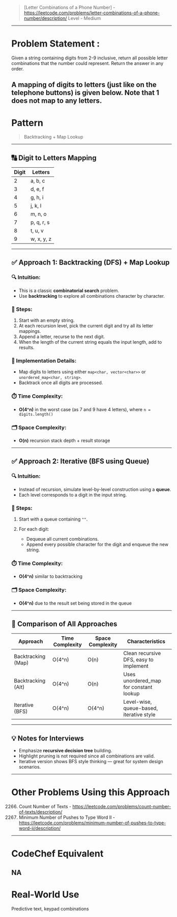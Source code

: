 > [Letter Combinations of a Phone Number] - https://leetcode.com/problems/letter-combinations-of-a-phone-number/description/
> Level - Medium
--------------------------------------------------------------------------------------------------------------------------------------
# Problem Statement : 

Given a string containing digits from 2-9 inclusive, return all possible letter combinations that the number could represent. Return the answer in any order.

A mapping of digits to letters (just like on the telephone buttons) is given below. Note that 1 does not map to any letters.
--------------------------------------------------------------------------------------------------------------------------------------
# Pattern
> Backtracking + Map Lookup
--------------------------------------------------------------------------------------------------------------------------------------
## 🔠 Digit to Letters Mapping

| Digit | Letters    |
| ----- | ---------- |
| 2     | a, b, c    |
| 3     | d, e, f    |
| 4     | g, h, i    |
| 5     | j, k, l    |
| 6     | m, n, o    |
| 7     | p, q, r, s |
| 8     | t, u, v    |
| 9     | w, x, y, z |

---

## ✅ Approach 1: Backtracking (DFS) + Map Lookup

### 🔍 Intuition:

* This is a classic **combinatorial search** problem.
* Use **backtracking** to explore all combinations character by character.

### 🧠 Steps:

1. Start with an empty string.
2. At each recursion level, pick the current digit and try all its letter mappings.
3. Append a letter, recurse to the next digit.
4. When the length of the current string equals the input length, add to results.

### 🔧 Implementation Details:

* Map digits to letters using either `map<char, vector<char>>` or `unordered_map<char, string>`.
* Backtrack once all digits are processed.

### ⏱️ Time Complexity:

* **O(4^n)** in the worst case (as 7 and 9 have 4 letters), where `n = digits.length()`

### 🗂️ Space Complexity:

* **O(n)** recursion stack depth + result storage

---

## ✅ Approach 2: Iterative (BFS using Queue)

### 🔍 Intuition:

* Instead of recursion, simulate level-by-level construction using a **queue**.
* Each level corresponds to a digit in the input string.

### 🧠 Steps:

1. Start with a queue containing `""`.
2. For each digit:

   * Dequeue all current combinations.
   * Append every possible character for the digit and enqueue the new string.

### ⏱️ Time Complexity:

* **O(4^n)** similar to backtracking

### 🗂️ Space Complexity:

* **O(4^n)** due to the result set being stored in the queue

---

## 🔄 Comparison of All Approaches

| Approach           | Time Complexity | Space Complexity | Characteristics                          |
| ------------------ | --------------- | ---------------- | ---------------------------------------- |
| Backtracking (Map) | O(4^n)          | O(n)             | Clean recursive DFS, easy to implement   |
| Backtracking (Alt) | O(4^n)          | O(n)             | Uses unordered_map for constant lookup   |
| Iterative (BFS)    | O(4^n)          | O(4^n)           | Level-wise, queue-based, iterative style |

---

## 💡 Notes for Interviews

* Emphasize **recursive decision tree** building.
* Highlight pruning is not required since all combinations are valid.
* Iterative version shows BFS style thinking — great for system design scenarios.

--------------------------------------------------------------------------------------------------------------------------------------
# Other Problems Using this Approach
2266. Count Number of Texts - https://leetcode.com/problems/count-number-of-texts/description/
3016. Minimum Number of Pushes to Type Word II - https://leetcode.com/problems/minimum-number-of-pushes-to-type-word-ii/description/
--------------------------------------------------------------------------------------------------------------------------------------
# CodeChef Equivalent
NA
--------------------------------------------------------------------------------------------------------------------------------------
# Real-World Use
Predictive text, keypad combinations